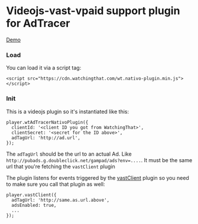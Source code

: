# Videojs-vast-vpaid support plugin for AdTracer

[Demo](https://rawgit.com/streamfoundations/at-nativo-plugin-demo/master/index.html)

### Load
You can load it via a script tag:
```
<script src="https://cdn.watchingthat.com/wt.nativo-plugin.min.js"></script>
``` 

### Init
This is a videojs plugin so it's instantiated like this:
```
player.wtAdTracerNativoPlugin({
  clientId: '<client ID you got from WatchingThat>',
  clientSecret: '<secret for the ID above>',
  adTagUrl: 'http://ad.url',
});
```

The `adTagUrl` should be the url to an actual Ad. Like `http://pubads.g.doubleclick.net/gampad/ads?env=....`.
It must be the same url that you're fetching the `vastClient` plugin

The plugin listens for events triggered by the [vastClient](https://github.com/MailOnline/videojs-vast-vpaid) plugin so you need
to make sure you call that plugin as well:
```
player.vastClient({
  adTagUrl: 'http://same.as.url.above',
  adsEnabled: true,
  ...
});
```

